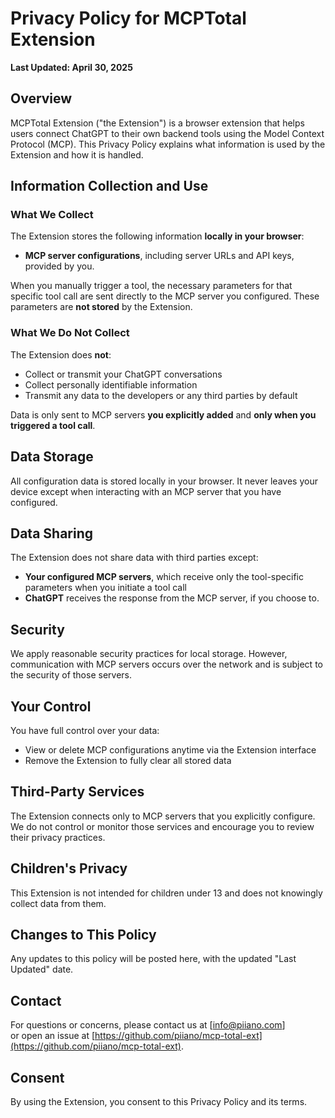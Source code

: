 # Privacy Policy for MCPTotal Extension

**Last Updated: April 30, 2025**

## Overview

MCPTotal Extension ("the Extension") is a browser extension that helps users connect ChatGPT to their own backend tools using the Model Context Protocol (MCP). This Privacy Policy explains what information is used by the Extension and how it is handled.

## Information Collection and Use

### What We Collect

The Extension stores the following information **locally in your browser**:

- **MCP server configurations**, including server URLs and API keys, provided by you.

When you manually trigger a tool, the necessary parameters for that specific tool call are sent directly to the MCP server you configured. These parameters are **not stored** by the Extension.

### What We Do Not Collect

The Extension does **not**:

- Collect or transmit your ChatGPT conversations
- Collect personally identifiable information
- Transmit any data to the developers or any third parties by default

Data is only sent to MCP servers **you explicitly added**  and **only when you triggered a tool call**.

## Data Storage

All configuration data is stored locally in your browser. It never leaves your device except when interacting with an MCP server that you have configured.

## Data Sharing

The Extension does not share data with third parties except:

- **Your configured MCP servers**, which receive only the tool-specific parameters when you initiate a tool call
- **ChatGPT** receives the response from the MCP server, if you choose to.

## Security

We apply reasonable security practices for local storage. However, communication with MCP servers occurs over the network and is subject to the security of those servers.

## Your Control

You have full control over your data:

- View or delete MCP configurations anytime via the Extension interface
- Remove the Extension to fully clear all stored data

## Third-Party Services

The Extension connects only to MCP servers that you explicitly configure. We do not control or monitor those services and encourage you to review their privacy practices.

## Children's Privacy

This Extension is not intended for children under 13 and does not knowingly collect data from them.

## Changes to This Policy

Any updates to this policy will be posted here, with the updated "Last Updated" date.

## Contact

For questions or concerns, please contact us at [info@piiano.com]  
or open an issue at [https://github.com/piiano/mcp-total-ext](https://github.com/piiano/mcp-total-ext).

## Consent

By using the Extension, you consent to this Privacy Policy and its terms.